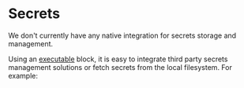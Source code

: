 # Secrets

We don't currently have any native integration for secrets storage and management.

Using an [executable](../blocks/executable/ "mention") block, it is easy to integrate third party secrets management solutions or fetch secrets from the local filesystem. For example:

<figure><img src="../images/CleanShot 2025-02-11 at 14.51.19@2x.png" alt=""><figcaption></figcaption></figure>
